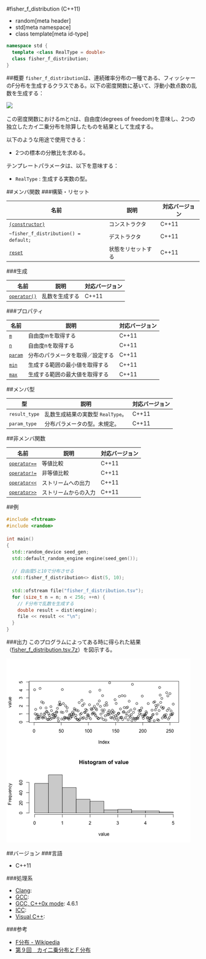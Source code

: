 #fisher_f_distribution (C++11)
* random[meta header]
* std[meta namespace]
* class template[meta id-type]

```cpp
namespace std {
  template <class RealType = double>
  class fisher_f_distribution;
}
```

##概要
`fisher_f_distribution`は、連続確率分布の一種である、フィッシャーのF分布を生成するクラスである。以下の密度関数に基いて、浮動小数点数の乱数を生成する：  


![](https://github.com/cpprefjp/image/raw/master/reference/random/fisher_f_distribution/fisher_f.png)


この密度関数におけるmとnは、自由度(degrees of freedom)を意味し、2つの独立したカイ二乗分布を除算したものを結果として生成する。


以下のような用途で使用できる：

- 2つの標本の分散比を求める。


テンプレートパラメータは、以下を意味する：

- `RealType` : 生成する実数の型。


##メンバ関数
###構築・リセット

| 名前 | 説明 | 対応バージョン |
|---------------------------------------------------------------------|--------------------|-------|
| [`(constructor)`](./fisher_f_distribution/op_constructor.md)        | コンストラクタ     | C++11 |
| `~fisher_f_distribution() = default;`                               | デストラクタ       | C++11 |
| [`reset`](./fisher_f_distribution/reset.md)                         | 状態をリセットする | C++11 |


###生成

| 名前 | 説明 | 対応バージョン |
|----------------------------------------------------|----------------|-------|
| [`operator()`](./fisher_f_distribution/op_call.md) | 乱数を生成する | C++11 |


###プロパティ

| 名前 | 説明 | 対応バージョン |
|---------------------------------------------|----------------------------------|-------|
| [`m`](./fisher_f_distribution/m.md)         | 自由度mを取得する                | C++11 |
| [`n`](./fisher_f_distribution/n.md)         | 自由度nを取得する                | C++11 |
| [`param`](./fisher_f_distribution/param.md) | 分布のパラメータを取得／設定する | C++11 |
| [`min`](./fisher_f_distribution/min.md)     | 生成する範囲の最小値を取得する   | C++11 |
| [`max`](./fisher_f_distribution/max.md)     | 生成する範囲の最大値を取得する   | C++11 |


##メンバ型

| 型 | 説明 | 対応バージョン |
|---------------|-------------------|-------|
| `result_type` | 乱数生成結果の実数型 `RealType`。 | C++11 |
| `param_type`  | 分布パラメータの型。未規定。 | C++11 |


##非メンバ関数

| 名前 | 説明 | 対応バージョン |
|---------------------------------------------------------|----------------------|-------|
| [`operator==`](./fisher_f_distribution/op_equal.md)     | 等値比較             | C++11 |
| [`operator!=`](./fisher_f_distribution/op_not_equal.md) | 非等値比較           | C++11 |
| [`operator<<`](./fisher_f_distribution/op_ostream.md)   | ストリームへの出力   | C++11 |
| [`operator>>`](./fisher_f_distribution/op_istream.md)   | ストリームからの入力 | C++11 |


##例
```cpp
#include <fstream>
#include <random>

int main()
{
  std::random_device seed_gen;
  std::default_random_engine engine(seed_gen());

  // 自由度5と10で分布させる
  std::fisher_f_distribution<> dist(5, 10);
  
  std::ofstream file("fisher_f_distribution.tsv");
  for (size_t n = n; n < 256; ++n) {
    // F分布で乱数を生成する
    double result = dist(engine);
    file << result << "\n";
  }
}
```

###出力
このプログラムによってある時に得られた結果（[fisher_f_distribution.tsv.7z](https://github.com/cpprefjp/image/raw/master/reference/random/fisher_f_distribution/discrete_distribution.tsv.7z)）を図示する。

![](https://github.com/cpprefjp/image/raw/master/reference/random/fisher_f_distribution/fisher_f_distribution.png)

##バージョン
###言語
- C++11

###処理系
- [Clang](/implementation.md#clang): 
- [GCC](/implementation.md#gcc): 
- [GCC, C++0x mode](/implementation.md#gcc): 4.6.1
- [ICC](/implementation.md#icc): 
- [Visual C++](/implementation.md#visual_cpp): 

###参考
- [F分布 - Wikipedia](http://ja.wikipedia.org/wiki/F%E5%88%86%E5%B8%83)
- [第９回　カイ二乗分布とＦ分布](http://www.ipc.shimane-u.ac.jp/food/kobayasi/biometry9_2011.html)

